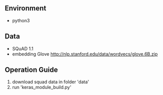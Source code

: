 

## Environment
+ python3

## Data
+ SQuAD 1.1
+ embedding Glove http://nlp.stanford.edu/data/wordvecs/glove.6B.zip

## Operation Guide
1. download squad data in folder 'data'
2. run 'keras_module_build.py'